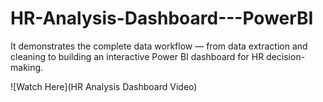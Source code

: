 # HR-Analysis-Dashboard---PowerBI
It demonstrates the complete data workflow — from data extraction and cleaning to building an interactive Power BI dashboard for HR decision-making.

![Watch Here](HR Analysis Dashboard Video)
